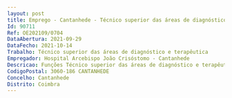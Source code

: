 ```yaml
--- 
layout: post
title: Emprego - Cantanhede - Técnico superior das áreas de diagnóstico e terapêutica
Id: 90711
Ref: OE202109/0704
DataAbertura: 2021-09-29
DataFecho: 2021-10-14
Trabalho: Técnico superior das áreas de diagnóstico e terapêutica
Empregador: Hospital Arcebispo João Crisóstomo - Cantanhede
Descricao: Funções Técnico superior das áreas de diagnóstico e terapêutica de Análises Clinicas e de Saúde Publica
CodigoPostal: 3060-186 CANTANHEDE
Concelho: Cantanhede
Distrito: Coimbra
--- 
```

